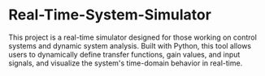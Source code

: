 # Real-Time-System-Simulator
This project is a real-time simulator designed for those working on control systems and dynamic system analysis. Built with Python, this tool allows users to dynamically define transfer functions, gain values, and input signals, and visualize the system's time-domain behavior in real-time.
